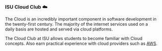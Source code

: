 ### ISU Cloud Club ☁️

The Cloud is an incredibly important component in software development in the twenty-first century. The majority of the internet services used on a daily basis are hosted and served via cloud platforms.

The Cloud Club at ISU allows students to become familiar with Cloud concepts. Also earn practical experience with cloud providers such as [AWS](https://aws.amazon.com/).